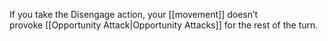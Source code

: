 If you take the Disengage action, your [[movement]] doesn’t provoke [[Opportunity Attack|Opportunity Attacks]] for the rest of the turn.  
